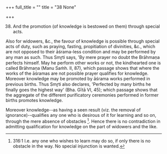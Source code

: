 +++
full_title = ""
title = "38 None"

+++


38. And the promotion (of knowledge is bestowed on them) through special acts.

Also for widowers, &c., the favour of knowledge is possible through special acts of duty, such as praying, fasting, propitiation of divinities, &c., which are not opposed to their āśrama-less condition and may be performed by any man as such. Thus Smr̥ti says, 'By mere prayer no doubt the Brāhmaṇa perfects himself. May he perform other works or not, the kindhearted one is called Brāhmaṇa (Manu Saṁh. II, 87), which passage shows that where the works of the āśramas are not possible prayer qualifies for knowledge. Moreover knowledge may be promoted by āśrama works performed in previous births. Thus Smr̥ti also declares, 'Perfected by many births he finally goes the highest way' (Bha. Gītā VI, 45); which passage shows that the aggregate of the different purificatory ceremonies performed in former births promotes knowledge.

Moreover knowledge--as having a seen result (viz. the removal of ignorance)--qualifies any one who is desirous of it for learning and so on, through the mere absence of obstacles [^fn_201]. Hence there is no contradiction in admitting qualification for knowledge on the part of widowers and the like.

[^fn_201]: 316:1 I.e. any one who wishes to learn may do so, if only there is no obstacle in the way. No special injunction is wanted.

